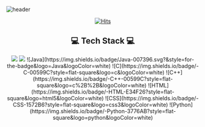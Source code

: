 

![header](https://capsule-render.vercel.app/api?type=waving&color=auto&customColorList=4&height=300&section=header&text=ByeongGwanKang&fontColor=FFFFFF&fontSize=70)
<div align="center">
  
  [![Hits](https://hits.seeyoufarm.com/api/count/incr/badge.svg?url=https%3A%2F%2Fgithub.com%2FByeongGwanKang&count_bg=%2385FFE9&title_bg=%230DEDFF&icon=&icon_color=%23E7E7E7&title=hits&edge_flat=false)](https://hits.seeyoufarm.com)
  
## 💻 Tech Stack 💻
  </div>
  <div align="center">
<img src="https://img.shields.io/badge/Python-3766AB?style=flat-square&logo=Python&logoColor=white"/></a>
<img src="https://img.shields.io/badge/C-A8B9CC?style=for-the-badge&logo=C&logoColor=white">
![Java](https://img.shields.io/badge/Java-007396.svg?&style=for-the-badge&logo=Java&logoColor=white)
![C](https://img.shields.io/badge/-C-00599C?style=flat-square&logo=c&logoColor=white)
![C++](https://img.shields.io/badge/-C++-00599C?style=flat-square&logo=c%2B%2B&logoColor=white)
![HTML](https://img.shields.io/badge/-HTML-E34F26?style=flat-square&logo=html5&logoColor=white)
![CSS](https://img.shields.io/badge/-CSS-1572B6?style=flat-square&logo=css3&logoColor=white)
![Python](https://img.shields.io/badge/-Python-3776AB?style=flat-square&logo=python&logoColor=white)
